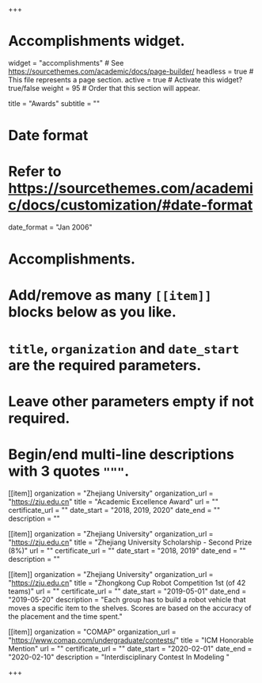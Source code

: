 +++
# Accomplishments widget.
widget = "accomplishments"  # See https://sourcethemes.com/academic/docs/page-builder/
headless = true  # This file represents a page section.
active = true  # Activate this widget? true/false
weight = 95  # Order that this section will appear.

title = "Awards"
subtitle = ""

# Date format
#   Refer to https://sourcethemes.com/academic/docs/customization/#date-format
date_format = "Jan 2006"

# Accomplishments.
#   Add/remove as many `[[item]]` blocks below as you like.
#   `title`, `organization` and `date_start` are the required parameters.
#   Leave other parameters empty if not required.
#   Begin/end multi-line descriptions with 3 quotes `"""`.

[[item]]
  organization = "Zhejiang University"
  organization_url = "https://zju.edu.cn"
  title = "Academic Excellence Award"
  url = ""
  certificate_url = ""
  date_start = "2018, 2019, 2020"
  date_end = ""
  description = ""

[[item]]
  organization = "Zhejiang University"
  organization_url = "https://zju.edu.cn"
  title = "Zhejiang University Scholarship - Second Prize (8%)"
  url = ""
  certificate_url = ""
  date_start = "2018, 2019"
  date_end = ""
  description = ""
  
[[item]]
  organization = "Zhejiang University"
  organization_url = "https://zju.edu.cn"
  title = "Zhongkong Cup Robot Competition 1st (of 42 teams)"
  url = ""
  certificate_url = ""
  date_start = "2019-05-01"
  date_end = "2019-05-20"
  description = "Each group has to build a robot vehicle that moves a specific item to the shelves. Scores are based on the accuracy of the placement and the time spent."

[[item]]
  organization = "COMAP"
  organization_url = "https://www.comap.com/undergraduate/contests/"
  title = "ICM Honorable Mention"
  url = ""
  certificate_url = ""
  date_start = "2020-02-01"
  date_end = "2020-02-10"
  description = "Interdisciplinary Contest In Modeling "

+++

